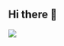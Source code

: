 ## Hi there 👋
[![](https://visitcount.itsvg.in/api?id=ysoffner&label=Profile%20Views&pretty=false)](https://visitcount.itsvg.in)
<!--
**ysoffner/ysoffner** is a ✨ _special_ ✨ repository because its `README.md` (this file) appears on your GitHub profile.

Here are some ideas to get you started:

- 🔭 I’m currently working on ...
- 🌱 I’m currently learning ...
- 👯 I’m looking to collaborate on ...
- 🤔 I’m looking for help with ...
- 💬 Ask me about ...
- 📫 How to reach me: ...
- 😄 Pronouns: ...
- ⚡ Fun fact: ...
-->
